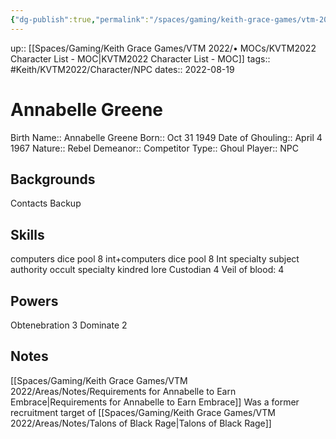 ```yaml
---
{"dg-publish":true,"permalink":"/spaces/gaming/keith-grace-games/vtm-2022/areas/characters/annabelle-greene/","dgHomeLink":true,"dgPassFrontmatter":true}
---
```


up:: [[Spaces/Gaming/Keith Grace Games/VTM 2022/• MOCs/KVTM2022 Character List - MOC|KVTM2022 Character List - MOC]]
tags:: #Keith/KVTM2022/Character/NPC 
dates:: 2022-08-19

# Annabelle Greene
Birth Name:: Annabelle Greene
Born:: Oct 31 1949
Date of Ghouling:: April 4 1967
Nature:: Rebel
Demeanor:: Competitor
Type:: Ghoul
Player:: NPC
## Backgrounds
Contacts
Backup

## Skills
computers dice pool 8
int+computers dice pool 8
Int specialty subject authority
occult specialty kindred lore
Custodian 4
Veil of blood: 4
## Powers
Obtenebration 3
Dominate 2


## Notes
[[Spaces/Gaming/Keith Grace Games/VTM 2022/Areas/Notes/Requirements for Annabelle to Earn Embrace|Requirements for Annabelle to Earn Embrace]]
Was a former recruitment target of [[Spaces/Gaming/Keith Grace Games/VTM 2022/Areas/Notes/Talons of Black Rage|Talons of Black Rage]]